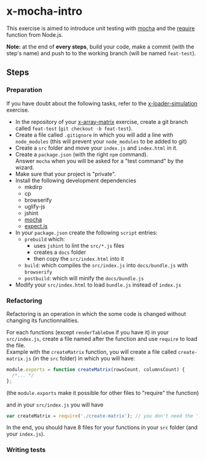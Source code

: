 # x-mocha-intro

This exercise is aimed to introduce unit testing with [mocha](https://mochajs.org/) and the [require](http://devdocs.io/node~6_lts/modules#modules_module_require_id) function from Node.js.

__Note:__ at the end of __every steps__, build your code, make a commit (with the step's name) and push to to the working branch (will be named `feat-test`).

## Steps

### Preparation

If you have doubt about the following tasks, refer to the [x-loader-simulation](https://github.com/zeropaper/x-loader-simulation) exercise.

- In the repository of your [x-array-matrix](https://github.com/zeropaper/x-array-matrix) exercise, create a git branch called `feat-test` (`git checkout -b feat-test`).
- Create a file called `.gitignore` in which you will add a line with `node_modules` (this will prevent your `node_modules` to be added to git)
- Create a `src` folder and move your `index.js` and `index.html` in it.
- Create a `package.json` (with the right `npm` command).  
  Answer `mocha` when you will be asked for a "test command" by the wizard.
- Make sure that your project is "private".
- Install the following development dependencies
  - mkdirp
  - cp
  - browserify
  - uglify-js
  - jshint
  - [mocha](https://www.npmjs.com/package/mocha)
  - [expect.js](https://www.npmjs.com/package/expect.js)
- In your `package.json` create the following `script` entries:
  - `prebuild` which:
    - uses `jshint` to lint the `src/*.js` files
    - creates a `docs` folder
    - then copy the `src/index.html` into it
  - `build`: which compiles the `src/index.js` into `docs/bundle.js` with `browserify`
  - `postbuild`: which will minify the `docs/bundle.js`
- Modify your `src/index.html` to load `bundle.js` instead of `index.js`

### Refactoring

Refactoring is an operation in which the some code is changed without changing its functionnalities.

For each functions (except `renderTableDom` if you have it) in your `src/index.js`, create a file named after the function and use `require` to load the file.  
Example with the `createMatrix` function, you will create a file called `create-matrix.js` (in the `src` folder) in which you will have:

````js
module.exports = function createMatrix(rowsCount, columnsCount) {
  /*... */
};
````
(the `module.exports` make it possible for other files to "require" the function)

and in your `src/index.js` you will have
  
````js
var createMatrix = require('./create-matrix'); // you don't need the '.js' here
````
In the end, you should have 8 files for your functions in your `src` folder (and your `index.js`).

### Writing tests


